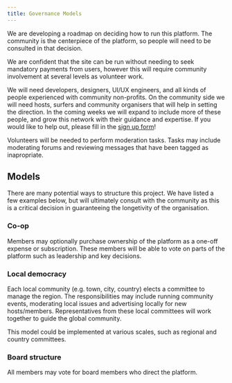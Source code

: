 ```yaml
---
title: Governance Models
---
```


We are developing a roadmap on deciding how to run this platform. The community is the centerpiece of the platform, so people will need to be consulted in that decision.

We are confident that the site can be run without needing to seek mandatory payments from users, however this will require community involvement at several levels as volunteer work.

We will need developers, designers, UI/UX engineers, and all kinds of people experienced with community non-profits. On the community side we will need hosts, surfers and community organisers that will help in setting the direction. In the coming weeks we will expand to include more of these people, and grow this network with their guidance and expertise. If you would like to help out, please fill in the [sign up form](/signup)!

Volunteers will be needed to perform moderation tasks. Tasks may include moderating forums and reviewing messages that have been tagged as inapropriate.

## Models

There are many potential ways to structure this project. We have listed a few examples below, but will ultimately consult with the community as this is a critical decision in guaranteeing the longetivity of the organisation.

### Co-op

Members may optionally purchase ownership of the platform as a one-off expense or subscription. These members will be able to vote on parts of the platform such as leadership and key decisions.


### Local democracy

Each local community (e.g. town, city, country) elects a committee to manage the region. The responsibilities may include running community events, moderating local issues and advertising locally for new hosts/members. Representatives from these local committees will work together to guide the global community.

This model could be implemented at various scales, such as regional and country committees.


### Board structure

All members may vote for board members who direct the platform.

